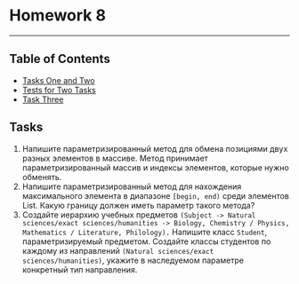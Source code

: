 # Homework 8

---
## Table of Contents
* [Tasks One and Two](./src/main/java/homework8/TwoTasksUtil.java)
* [Tests for Two Tasks](./src/test/java/homework8/TwoTasksUtilTest.java)
* [Task Three](./src/main/java/study)

## Tasks
1. Напишите параметризированный метод для обмена позициями двух
разных элементов в массиве. Метод принимает параметризированный
массив и индексы элементов, которые нужно обменять.
2. Напишите параметризированный метод для нахождения
максимального элемента в диапазоне `[begin, end)` среди
элементов List. Какую границу должен иметь параметр такого
метода?
3. Создайте иерархию учебных предметов 
`(Subject -> Natural sciences/exact sciences/humanities ->
Biology, Chemistry / Physics, Mathematics / Literature,
Philology).` Напишите класс `Student`, параметризируемый
предметом. Создайте классы студентов по каждому из направлений
`(Natural sciences/exact sciences/humanities)`, укажите в
наследуемом параметре конкретный тип направления.
